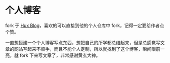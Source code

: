 # 个人博客

fork 于 [Hux Blog](https://github.com/Huxpro/huxpro.github.io)，喜欢的可以直接到他的个人仓库中 fork，记得一定要给作者点个赞。

一直想搭建一个个人博客写点东西，想把自己的所学都总结起来，但是总感觉写文章的网站写起来不顺手，而且不能个人定制，所以就找到了这个博客，瞬间眼前一亮，就 fork 下来写文章了，非常感谢黄玄大神。
